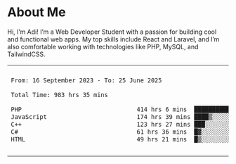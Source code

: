 <table border="0">
 <h1>About Me</h1>
 <p> Hi, I’m Adi! I’m a Web Developer Student with a passion for building cool and functional web apps. My top skills include React and Laravel, and I’m also comfortable working with technologies like PHP, MySQL, and TailwindCSS.


 <tr>
  <td>
  
 
 <!--START_SECTION:waka-->

```txt
From: 16 September 2023 - To: 25 June 2025

Total Time: 983 hrs 35 mins

PHP                                414 hrs 6 mins  ██████████▒░░░░░░░░░░░░░░   41.65 %
JavaScript                         174 hrs 39 mins ████▒░░░░░░░░░░░░░░░░░░░░   17.57 %
C++                                123 hrs 27 mins ███░░░░░░░░░░░░░░░░░░░░░░   12.42 %
C#                                 61 hrs 36 mins  █▓░░░░░░░░░░░░░░░░░░░░░░░   06.20 %
HTML                               49 hrs 21 mins  █▒░░░░░░░░░░░░░░░░░░░░░░░   04.96 %
```

<!--END_SECTION:waka-->
  </td>
    <td>
   <div align="start">
        <a href="https://open.spotify.com/user/dxso20he52f5d4ti73duavf95">
        <img width="200px" src="https://spotify-github-profile.kittinanx.com/api/view.svg?uid=dxso20he52f5d4ti73duavf95&cover_image=true&theme=default&show_offline=false&background_color=121212&interchange=false" alt="Spotify Now Playing">
    </a>
</div> 

  </td>
 </tr>

</table>





